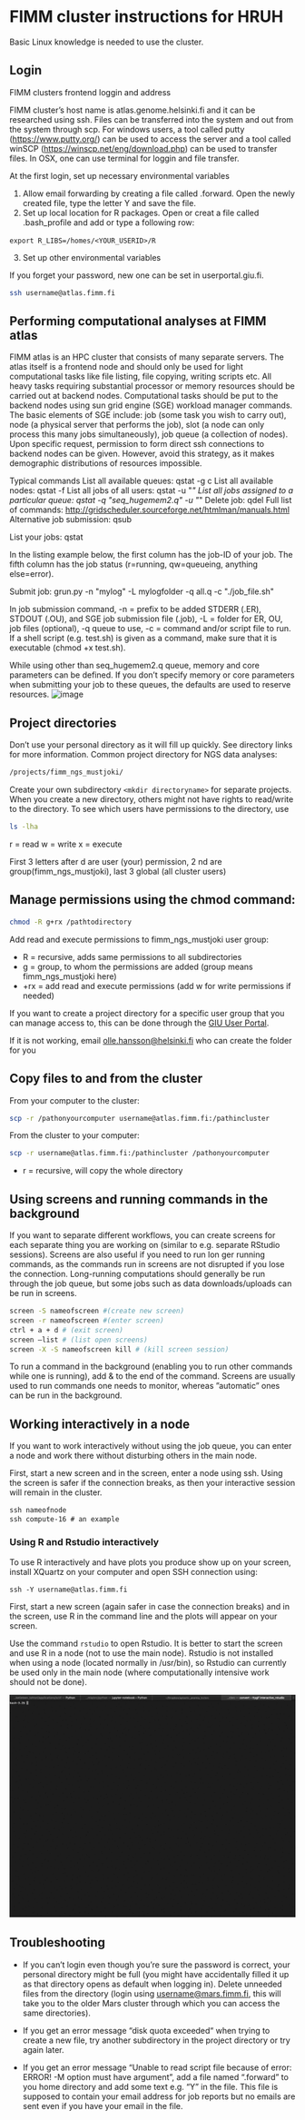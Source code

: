 # FIMM cluster instructions for HRUH

Basic Linux knowledge is needed to use the cluster.

## Login

FIMM clusters frontend loggin and address
	
FIMM cluster’s host name is atlas.genome.helsinki.fi  and it can be researched using ssh. Files can be transferred into the system and out from the system through scp. For windows users, a tool called putty (https://www.putty.org/) can be used to access the server and a tool called winSCP (https://winscp.net/eng/download.php) can be used to transfer files. In OSX, one can use terminal for loggin and file transfer. 

At the first login, set up necessary environmental variables

1)	Allow email forwarding by creating a file called .forward. Open the newly created file, type the letter Y and save the file. 	
2)	Set up local location for R packages. Open or creat a file called .bash_profile and add or type a following row:

```export R_LIBS=/homes/<YOUR_USERID>/R```

3)	Set up other environmental variables 


If you forget your password, new one can be set in userportal.giu.fi.

```bash
ssh username@atlas.fimm.fi
```

## Performing computational analyses at FIMM atlas

FIMM atlas is an HPC cluster that consists of many separate servers. The atlas itself is a frontend node and should only be used for light computational tasks like file listing, file copying, writing scripts etc. All heavy tasks requiring substantial processor or memory resources should be carried out at backend nodes. Computational tasks should be put to the backend nodes using sun grid engine (SGE) workload manager commands. The basic elements of SGE include: job (some task you wish to carry out), node (a physical server that performs the job), slot (a node can only process this many jobs simultaneously), job queue (a collection of nodes). Upon specific request, permission to form direct ssh connections to backend nodes can be given. However, avoid this strategy, as it makes demographic distributions of resources impossible.

Typical commands 
List all available queues: qstat -g c
List all available nodes: qstat -f
List all jobs of all users: qstat -u "*"
List all jobs assigned to a particular queue: qstat -q "seq_hugemem2.q" -u "*"
Delete job: qdel <job-ID>
Full list of commands: http://gridscheduler.sourceforge.net/htmlman/manuals.html
Alternative job submission: qsub

List your jobs: qstat

In the listing example below, the first column has the job-ID of your job. The fifth column has the job status (r=running, qw=queueing, anything else=error).  

Submit job:	grun.py -n "mylog" -L mylogfolder -q all.q -c "./job_file.sh" 

In job submission command, -n = prefix to be added STDERR (.ER), STDOUT (.OU), and SGE job submission file (.job), -L = folder for ER, OU, job files (optional), -q queue to use, -c = command and/or script file to run. If a shell script (e.g. test.sh) is given as a command, make sure that it is executable (chmod +x test.sh).

While using other than seq_hugemem2.q queue, memory and core parameters can be defined. If you don’t specify memory or core parameters when submitting your job to these queues, the defaults are used to reserve resources.
![image](https://user-images.githubusercontent.com/28605575/119095206-a8de7780-ba1a-11eb-86c4-c6b9f12a99e1.png)

	
## Project directories

Don’t use your personal directory as it will fill up quickly. See directory links for more information. 
Common project directory for NGS data analyses:

```bash
/projects/fimm_ngs_mustjoki/
``` 

Create your own subdirectory `<mkdir directoryname>` for separate projects. When you create a new directory, others might not have rights to read/write to the directory. To see which users have permissions to the directory, use

```bash
ls -lha
``` 

r = read w = write x = execute

First 3 letters after d are user (your) permission, 2 nd are group(fimm_ngs_mustjoki), last 3 global (all cluster users)

## Manage permissions using the chmod command:

```bash
chmod -R g+rx /pathtodirectory 
```

Add read and execute permissions to fimm_ngs_mustjoki user group:

* R = recursive, adds same
permissions to all subdirectories
* g = group, to whom the permissions are added (group means fimm_ngs_mustjoki
here)
* +rx = add read and execute permissions (add w for write permissions if needed)

If you want to create a project directory for a specific user group that you can manage
access to, this can be done through the [GIU User Portal](userportal.giu.fi). 

If it is not working, email olle.hansson@helsinki.fi who can create the folder for you


## Copy files to and from the cluster
From your computer to the cluster:

```bash
scp -r /pathonyourcomputer username@atlas.fimm.fi:/pathincluster
```

From the cluster to your computer:

```bash
scp -r username@atlas.fimm.fi:/pathincluster /pathonyourcomputer
```

* r = recursive, will copy the whole directory


## Using screens and running commands in the background

If you want to separate different workflows, you can create screens for each separate thing
you are working on (similar to e.g. separate RStudio sessions). Screens are also useful if
you need to run lon
ger running commands, as the commands run in screens are not
disrupted if you lose the connection. Long-running computations should generally be run
through the job queue, but some jobs such as data downloads/uploads can be run in
screens.

```bash
screen -S nameofscreen #(create new screen)
screen -r nameofscreen #(enter screen)
ctrl + a + d # (exit screen)
screen –list # (list open screens)
screen -X -S nameofscreen kill # (kill screen session)
```
To run a command in the background (enabling you to run other commands while one is running), add & to the end of the command.
Screens are usually used to run commands one needs to monitor, whereas ”automatic” ones can be run in the background.

## Working interactively in a node

If you want to work interactively without using the job queue, you can enter a node and work there without disturbing others in the main node.

First, start a new screen and in the screen, enter a node using ssh. Using the screen is safer if the connection breaks, as then your interactive session will remain in the cluster.

``` 
ssh nameofnode 
ssh compute-16 # an example

```
### Using R and Rstudio interactively

To use R interactively and have plots you produce show up on your screen, install XQuartz on your computer and open SSH connection using:

```
ssh -Y username@atlas.fimm.fi

``` 

First, start a new screen (again safer in case the connection breaks) and in the screen, use R in the command line and the plots will appear on your screen. 

Use the command ```rstudio``` to open Rstudio. It is better to start the screen and use R in a node (not to use the main node). Rstudio is not installed when using a node (located normally in /usr/bin), so Rstudio can currently be used only in the main node (where computationally intensive work should not be done).

![Interactive use](interactiveRstudio.gif)

## Troubleshooting

* If you can’t login even though you’re sure the password is correct, your personal directory might be full (you might have accidentally filled it up as that directory opens as default when logging in). Delete unneeded files from the directory (login using username@mars.fimm.fi, this will take you to the older Mars cluster through which you can access the same directories). 

* If you get an error message “disk quota exceeded“ when trying to create a new file, try another subdirectory in the project directory or try again later. 

* If you get an error message “Unable to read script file because of error: ERROR! -M option must have argument”, add a file named “.forward” to you home directory and add some text e.g. “Y” in the file. This file is supposed to contain your email address for job reports but no emails are sent even if you have your email in the file.

